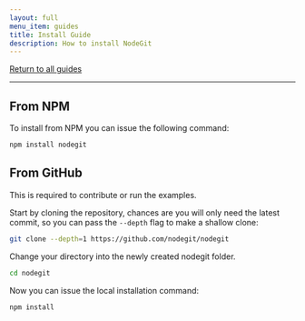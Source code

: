 ```yaml
---
layout: full
menu_item: guides
title: Install Guide
description: How to install NodeGit
---
```


[Return to all guides](../)

* * *

From NPM
--------

To install from NPM you can issue the following command:

``` bash
npm install nodegit
```

From GitHub
-----------

This is required to contribute or run the examples.

Start by cloning the repository, chances are you will only need the latest
commit, so you can pass the `--depth` flag to make a shallow clone:

``` bash
git clone --depth=1 https://github.com/nodegit/nodegit
```

Change your directory into the newly created nodegit folder.

``` bash
cd nodegit
```

Now you can issue the local installation command:

``` bash
npm install
```
